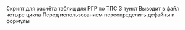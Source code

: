 Скрипт для расчёта таблиц для РГР по ТПС 3 пункт
Выводит в файл четыре цикла
Перед использованием переопределить дефайны и формулы
